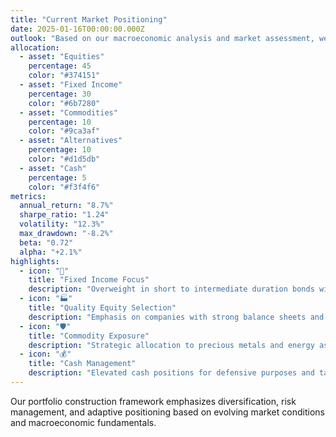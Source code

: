 ```yaml
---
title: "Current Market Positioning"
date: 2025-01-16T00:00:00.000Z
outlook: "Based on our macroeconomic analysis and market assessment, we currently favor a defensive positioning with selective growth opportunities."
allocation:
  - asset: "Equities"
    percentage: 45
    color: "#374151"
  - asset: "Fixed Income"
    percentage: 30
    color: "#6b7280"
  - asset: "Commodities"
    percentage: 10
    color: "#9ca3af"
  - asset: "Alternatives"
    percentage: 10
    color: "#d1d5db"
  - asset: "Cash"
    percentage: 5
    color: "#f3f4f6"
metrics:
  annual_return: "8.7%"
  sharpe_ratio: "1.24"
  volatility: "12.3%"
  max_drawdown: "-8.2%"
  beta: "0.72"
  alpha: "+2.1%"
highlights:
  - icon: "🏦"
    title: "Fixed Income Focus"
    description: "Overweight in short to intermediate duration bonds with inflation protection"
  - icon: "🏭"
    title: "Quality Equity Selection"
    description: "Emphasis on companies with strong balance sheets and sustainable competitive advantages"
  - icon: "🛡️"
    title: "Commodity Exposure"
    description: "Strategic allocation to precious metals and energy as inflation hedges"
  - icon: "💰"
    title: "Cash Management"
    description: "Elevated cash positions for defensive purposes and tactical opportunities"
---
```


Our portfolio construction framework emphasizes diversification, risk management, and adaptive positioning based on evolving market conditions and macroeconomic fundamentals.
